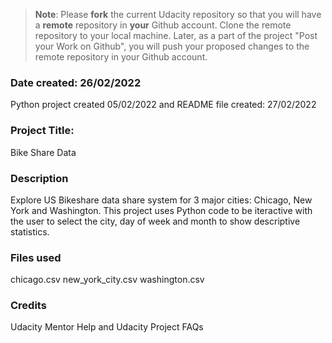 >**Note**: Please **fork** the current Udacity repository so that you will have a **remote** repository in **your** Github account. Clone the remote repository to your local machine. Later, as a part of the project "Post your Work on Github", you will push your proposed changes to the remote repository in your Github account.

### Date created: 26/02/2022
Python project created 05/02/2022 and README file created: 27/02/2022

### Project Title:
Bike Share Data

### Description
Explore US Bikeshare data share system for 3 major cities: Chicago, New York and Washington. This project uses Python code to be iteractive with the user to select the city, day of week and month to show descriptive statistics.

### Files used
chicago.csv
new_york_city.csv
washington.csv

### Credits
Udacity Mentor Help and Udacity Project FAQs

